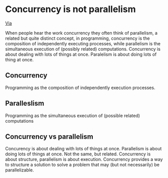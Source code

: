 # Concurrency is not parallelism

[Via](https://go.dev/blog/waza-talk)

When people hear the work concurrency they often think of parallelism, a related but quite distinct concept, in programming, concurrency is the composition of independently executing processes, while parallelism is the simultaneous execution of (possibly related) computations. Concurrency is about dealing with lots of things at once. Paralelism is about doing lots of thing at once.

## Concurrency

Programming as the composition of independently execution processes.

## Paralleslism

Programming as the simultaneous execution of (possible related) computations

## Concurrency vs parallelism

Concurency is about dealing with lots of things at once. Parallelism is about doing lots of things at once. Not the same, but related. Concurrency is about structure, parallelism is about execution. Concurrency provides a way to structure a solution to solve a problem that may (but not necessarily) be parallelizable.
